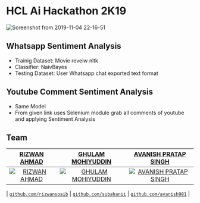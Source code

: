 # HCL Ai Hackathon 2K19
![Screenshot from 2019-11-04 22-16-51](https://user-images.githubusercontent.com/29729380/68140007-1f0eac80-ff51-11e9-9916-1be6a3c40892.png)

## Whatsapp Sentiment Analysis
* Trainig Dataset: Movie reveiw nltk 
* Classifier: NaivBayes
* Testing Dataset: User Whatsapp chat exported text format

## Youtube Comment Sentiment Analysis

 * Same Model
 * From given link uses Selenium module grab all comments of youtube and applying Sentiment Analysis
 
 
## Team


| <a href="https://github.com/rizwansoaib" target="_blank">**RIZWAN AHMAD**</a> | <a href="https://github.com/subahanii" target="_blank">**GHULAM MOHIYUDDIN**</a> |<a href="https://github.com/avanish981" target="_blank">**AVANISH PRATAP SINGH**</a> |
| :---: |:---:| :---:| 
| [![RIZWAN AHMAD](https://avatars1.githubusercontent.com/u/29729380?s=200&v=4)](https://github.com/rizwansoaib)    | [![GHULAM MOHIYUDDIN](https://avatars1.githubusercontent.com/u/23014491?s=200&v=4)](https://github.com/subahanii) | [![AVANISH PRATAP SINGH](https://avatars1.githubusercontent.com/u/23014491?s=200&v=4)](https://github.com/avanish981) | 

| <a href="https://github.com/rizwansoaib" target="_blank">`github.com/rizwansoaib`</a> | <a href="https://github.com/subahanii" target="_blank">`github.com/subahanii`</a> |  <a href="https://github.com/avanish981" target="_blank">`github.com/avanish981`</a> | 

